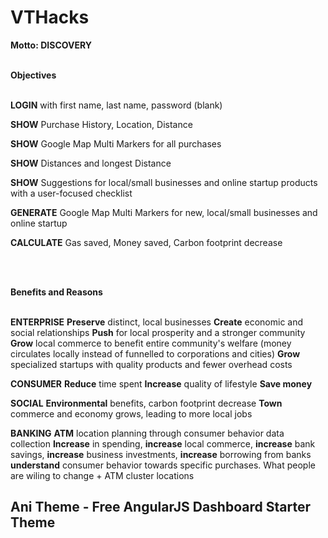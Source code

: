 # VTHacks

<b>Motto: DISCOVERY</b><br></br>

<b>Objectives</b><br></br>
<p><b>LOGIN</b> with first name, last name, password (blank)</p>
<p><b>SHOW</b> Purchase History, Location, Distance</p>
<p><b>SHOW</b> Google Map Multi Markers for all purchases</p>
<p><b>SHOW</b> Distances and longest Distance</p>
<p><b>SHOW</b> Suggestions for local/small businesses and online startup products with a user-focused checklist</p>
<p><b>GENERATE</b> Google Map Multi Markers for new, local/small businesses and online startup</p>
<p><b>CALCULATE</b> Gas saved, Money saved, Carbon footprint decrease</p><br></br>

<b>Benefits and Reasons</b><br></br>
<p> <b>ENTERPRISE</b>
<b>Preserve</b> distinct, local businesses
<b>Create</b> economic and social relationships
<b>Push</b> for local prosperity and a stronger community
<b>Grow</b> local commerce to benefit entire community's welfare (money circulates locally instead of funnelled to corporations and cities)
<b>Grow</b> specialized startups with quality products and fewer overhead costs
</p>
<p><b>CONSUMER</b>
<b>Reduce</b> time spent
<b>Increase</b> quality of lifestyle
<b>Save money</b>
</p>
<p><b>SOCIAL</b>
<b>Environmental</b> benefits, carbon footprint decrease
<b>Town</b> commerce and economy grows, leading to more local jobs
</p>
<p><b>BANKING</b>
<b>ATM</b> location planning through consumer behavior data collection
<b>Increase</b> in spending, <b>increase</b> local commerce, <b>increase</b> bank savings, <b>increase</b> business investments, <b>increase</b> borrowing from banks
<b>understand</b> consumer behavior towards specific purchases. What people are wiling to change + ATM cluster locations
</p>

## Ani Theme - Free AngularJS Dashboard Starter Theme
